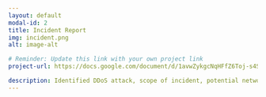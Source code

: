 ```yaml
---
layout: default
modal-id: 2
title: Incident Report
img: incident.png
alt: image-alt

# Reminder: Update this link with your own project link
project-url: https://docs.google.com/document/d/1avwZykgcNqHFfZ6Toj-s4SN8t6dHctx2wwfpLkwQPSg/edit?usp=sharing

description: Identified DDoS attack, scope of incident, potential network vulnerabilities and protection measures, and properly documented analysis and recovery plans in order to restore normal operations and maintain alignment with NIST CSF best practices.
---
```

